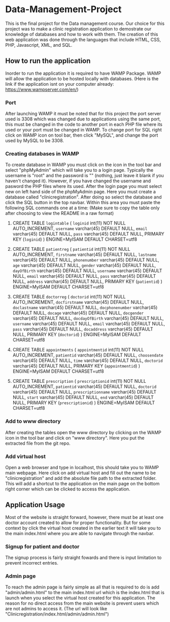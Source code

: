 # Data-Management-Project

This is the final project for the Data management course. Our choice for this project was to make a clinic registration application to demostrate our knowledge of databases and how to work with them. The creation of this web application was done through the languages that include HTML, CSS, PHP, Javascript, XML, and SQL. 

## How to run the application

Inorder to run the application it is required to have WAMP Package. WAMP will allow the application to be hosted locally with databases. (Here is the link if the application isnt on your computer already: https://www.wampserver.com/en/)

### Port
After launching WAMP it must be noted that for this project the port server used is 3308 which was changed due to applications using the same port, this must be changed in the code to another port in each PHP file where its used or your port must be changed in WAMP. To change port for SQL right click on WAMP icon on tool bar, then click "MySQL", and change the port used by MySQL to be 3308.

### Creating databases in WAMP
To create database in WAMP you must click on the icon in the tool bar and select "phpMyAdmin" which will take you to a login page. Typically the username is "root" and the password is "" (nothing, just leave it blank if you haven't changed it). However, if you have changed the username and pasword the PHP files where its used. After the login page you must select new on left hand side of the phpMyAdmin page. Here you must create a database called "clinicregistration". After doing so select the database and click the SQL button in the top navbar. Within this area you must paste the following SQL commands one at a time:
(Make sure to copy the table only after choosing to view the README in a raw format)
1. CREATE TABLE `logintable` (
 `loginid` int(11) NOT NULL AUTO_INCREMENT,
 `username` varchar(45) DEFAULT NULL,
 `email` varchar(45) DEFAULT NULL,
 `pass` varchar(45) DEFAULT NULL,
 PRIMARY KEY (`loginid`)
) ENGINE=MyISAM DEFAULT CHARSET=utf8

2. CREATE TABLE `patientreg` (
 `patientid` int(11) NOT NULL AUTO_INCREMENT,
 `firstname` varchar(45) DEFAULT NULL,
 `lastname` varchar(45) DEFAULT NULL,
 `phonenumber` varchar(45) DEFAULT NULL,
 `age` varchar(45) DEFAULT NULL,
 `gender` varchar(45) DEFAULT NULL,
 `dayOfBirth` varchar(45) DEFAULT NULL,
 `username` varchar(45) DEFAULT NULL,
 `email` varchar(45) DEFAULT NULL,
 `pass` varchar(45) DEFAULT NULL,
 `address` varchar(45) DEFAULT NULL,
 PRIMARY KEY (`patientid`)
) ENGINE=MyISAM DEFAULT CHARSET=utf8

3. CREATE TABLE `doctorreg` (
 `doctorid` int(11) NOT NULL AUTO_INCREMENT,
 `docfirstname` varchar(45) DEFAULT NULL,
 `doclastname` varchar(45) DEFAULT NULL,
 `docphonenumber` varchar(45) DEFAULT NULL,
 `docage` varchar(45) DEFAULT NULL,
 `docgender` varchar(45) DEFAULT NULL,
 `docdayOfBirth` varchar(45) DEFAULT NULL,
 `username` varchar(45) DEFAULT NULL,
 `email` varchar(45) DEFAULT NULL,
 `pass` varchar(45) DEFAULT NULL,
 `docaddress` varchar(45) DEFAULT NULL,
 PRIMARY KEY (`doctorid`)
) ENGINE=MyISAM DEFAULT CHARSET=utf8

4. CREATE TABLE `appointments` (
 `appointmentid` int(11) NOT NULL AUTO_INCREMENT,
 `patientid` varchar(45) DEFAULT NULL,
 `choosendate` varchar(45) DEFAULT NULL,
 `time` varchar(45) DEFAULT NULL,
 `doctorid` varchar(45) DEFAULT NULL,
 PRIMARY KEY (`appointmentid`)
) ENGINE=MyISAM DEFAULT CHARSET=utf8

5. CREATE TABLE `prescription` (
 `prescriptionid` int(11) NOT NULL AUTO_INCREMENT,
 `patientid` varchar(45) DEFAULT NULL,
 `doctorid` varchar(45) DEFAULT NULL,
 `prescriptionname` varchar(45) DEFAULT NULL,
 `start` varchar(45) DEFAULT NULL,
 `end` varchar(45) DEFAULT NULL,
 PRIMARY KEY (`prescriptionid`)
) ENGINE=MyISAM DEFAULT CHARSET=utf8

### Add to www directory
After creating the tables open the www directory by clicking on the WAMP icon in the tool bar and click on "www directory". Here you put the extracted file from the git repo.

### Add virtual host
Open a web browser and type in localhost, this should take you to WAMP main webpage. Here click on add virtual host and fill out the name to be "clinicregistration" and add the absolute file path to the extracted folder. This will add a shortcut to the application on the main page on the bottom right corner which can be clicked to access the application.

## Application Usage
Most of the website is straight forward, however, there must be at least one doctor account created to allow for proper functionality. But for some context by click the virtual host created in the earlier text it will take you to the main index.html where you are able to navigate through the navbar.

### Signup for patient and doctor
The signup process is fairly straight fowards and there is input limitation to prevent incorrect entries.

### Admin page
To reach the admin page is fairly simple as all that is required to do is add "admin/admin.html" to the main index.html url which is the index.html that is launch when you select the virtual host created for this application. The reason for no direct access from the main website is prevent users which are not admins to access it. (The url will look like "Clinicregistration/index.html/admin/admin.html")
